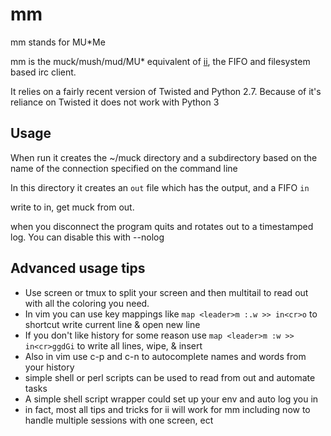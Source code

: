 # mm 

mm stands for MU*Me

mm is the muck/mush/mud/MU* equivalent of [ii](http://tools.suckless.org/ii/), the FIFO and filesystem based irc client.

It relies on a fairly recent version of Twisted and Python 2.7. Because of it's reliance on Twisted it does not work with Python 3

## Usage
When run it creates the ~/muck directory and a subdirectory based on the name of the connection specified on the command line

In this directory it creates an `out` file which has the output, and a FIFO `in`

write to in, get muck from out.

when you disconnect the program quits and rotates out to a timestamped log. You can disable this with --nolog

## Advanced usage tips
- Use screen or tmux to split your screen and then multitail to read out with all the coloring you need.
- In vim you can use key mappings like `map <leader>m :.w >> in<cr>o` to shortcut write current line & open new line
- If you don't like history for some reason use `map <leader>m :w >> in<cr>ggdGi` to write all lines, wipe, & insert
- Also in vim use c-p and c-n to autocomplete names and words from your history
- simple shell or perl scripts can be used to read from out and automate tasks
- A simple shell script wrapper could set up your env and auto log you in
- in fact, most all tips and tricks for ii will work for mm including now to handle multiple sessions with one screen, ect